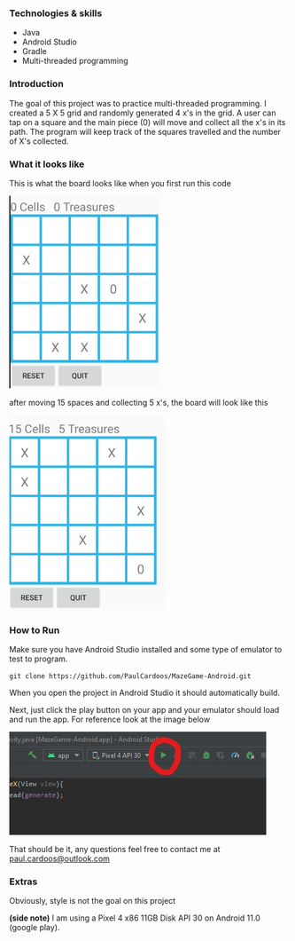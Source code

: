 <h3>Technologies & skills</h3>

<ul>
  <li>Java</li>
  <li>Android Studio</li>
  <li>Gradle</li>
  <li>Multi-threaded programming</li>
</ul> 

<h3>Introduction</h3>

The goal of this project was to practice multi-threaded programming. I created a 5 X 5 grid and randomly generated 4 x's in the grid. 
A user can tap on a square and the main piece (0) will move and collect all the x's in its path. The program will keep track of the 
squares travelled and the number of X's collected.

<h3>What it looks like</h3>

This is what the board looks like when you first run this code

<img src="starting.png"/>

after moving 15 spaces and collecting 5 x's, the board will look like this

<img src="InTheMaze.png"/>

<h3>How to Run</h3> 

Make sure you have Android Studio installed and some type of emulator to test to program. 

```
git clone https://github.com/PaulCardoos/MazeGame-Android.git
```
When you open the project in Android Studio it should automatically build. 

Next, just click the play button on your app and your emulator should load and run the app. For reference look at the image below

<img src="play.jpg"/>

That should be it, any questions feel free to contact me at paul.cardoos@outlook.com

<h3>Extras</h3>
Obviously, style is not the goal on this project

**(side note)** I am using a Pixel 4 x86 11GB Disk API 30 on Android 11.0 (google play). 










  
  
